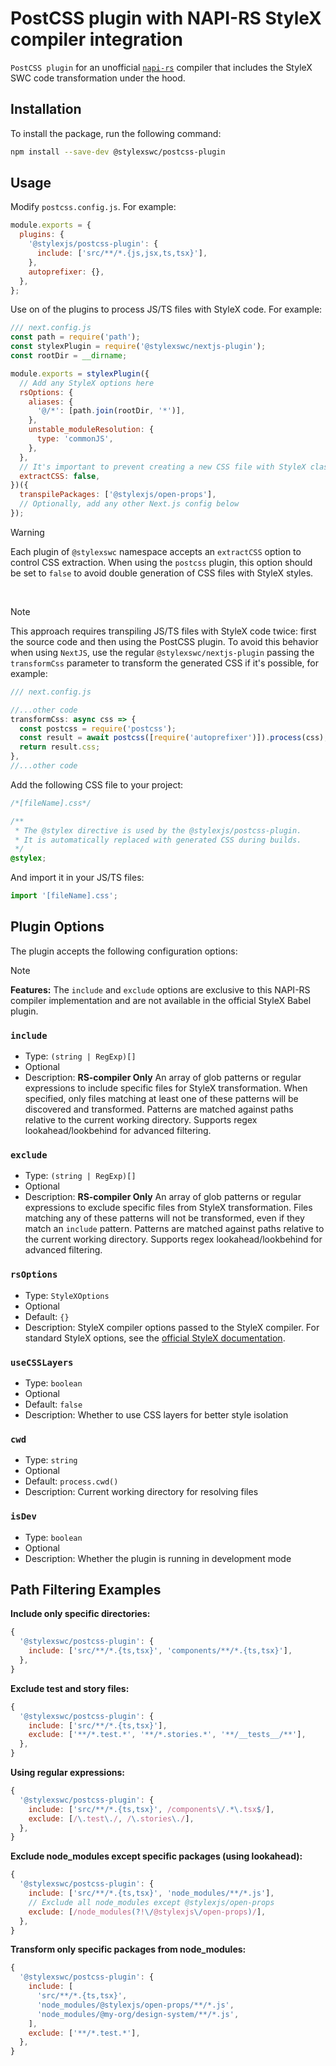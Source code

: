 # PostCSS plugin with NAPI-RS StyleX compiler integration

`PostCSS plugin` for an unofficial
[`napi-rs`](https://github.com/dwlad90/stylex-swc-plugin/tree/develop/crates/stylex-rs-compiler)
compiler that includes the StyleX SWC code transformation under the hood.

## Installation

To install the package, run the following command:

```bash
npm install --save-dev @stylexswc/postcss-plugin
```

## Usage

Modify `postcss.config.js`. For example:

```js
module.exports = {
  plugins: {
    '@stylexjs/postcss-plugin': {
      include: ['src/**/*.{js,jsx,ts,tsx}'],
    },
    autoprefixer: {},
  },
};
```

Use on of the plugins to process JS/TS files with StyleX code. For example:

```js
/// next.config.js
const path = require('path');
const stylexPlugin = require('@stylexswc/nextjs-plugin');
const rootDir = __dirname;

module.exports = stylexPlugin({
  // Add any StyleX options here
  rsOptions: {
    aliases: {
      '@/*': [path.join(rootDir, '*')],
    },
    unstable_moduleResolution: {
      type: 'commonJS',
    },
  },
  // It's important to prevent creating a new CSS file with StyleX classes twice
  extractCSS: false,
})({
  transpilePackages: ['@stylexjs/open-props'],
  // Optionally, add any other Next.js config below
});
```

> [!WARNING]
> Each plugin of `@stylexswc` namespace accepts an `extractCSS`
> option to control CSS extraction. When using the `postcss` plugin, this option
> should be set to `false` to avoid double generation of CSS files with StyleX
> styles.

&nbsp;

> [!NOTE]
> This approach requires transpiling JS/TS files with StyleX code twice:
> first the source code and then using the PostCSS plugin. To avoid this
> behavior when using `NextJS`, use the regular `@stylexswc/nextjs-plugin`
> passing the `transformCss` parameter to transform the generated CSS if it's
> possible, for example:
>
> ```js
> /// next.config.js
>
> //...other code
> transformCss: async css => {
>   const postcss = require('postcss');
>   const result = await postcss([require('autoprefixer')]).process(css);
>   return result.css;
> },
> //...other code
> ```

Add the following CSS file to your project:

```css
/*[fileName].css*/

/**
 * The @stylex directive is used by the @stylexjs/postcss-plugin.
 * It is automatically replaced with generated CSS during builds.
 */
@stylex;
```

And import it in your JS/TS files:

```js
import '[fileName].css';
```

## Plugin Options

The plugin accepts the following configuration options:

> [!NOTE]
> **Features:** The `include` and `exclude` options are exclusive to this NAPI-RS compiler implementation and are not available in the official StyleX Babel plugin.

### `include`

- Type: `(string | RegExp)[]`
- Optional
- Description: **RS-compiler Only** An array of glob patterns or regular expressions to include specific files for StyleX transformation.
  When specified, only files matching at least one of these patterns will be discovered and transformed.
  Patterns are matched against paths relative to the current working directory.
  Supports regex lookahead/lookbehind for advanced filtering.

### `exclude`

- Type: `(string | RegExp)[]`
- Optional
- Description: **RS-compiler Only** An array of glob patterns or regular expressions to exclude specific files from StyleX transformation.
  Files matching any of these patterns will not be transformed, even if they match an `include` pattern.
  Patterns are matched against paths relative to the current working directory.
  Supports regex lookahead/lookbehind for advanced filtering.

### `rsOptions`

- Type: `StyleXOptions`
- Optional
- Default: `{}`
- Description: StyleX compiler options passed to the StyleX compiler.
  For standard StyleX options, see the [official StyleX documentation](https://stylexjs.com/docs/api/configuration/babel-plugin/).

### `useCSSLayers`

- Type: `boolean`
- Optional
- Default: `false`
- Description: Whether to use CSS layers for better style isolation

### `cwd`

- Type: `string`
- Optional
- Default: `process.cwd()`
- Description: Current working directory for resolving files

### `isDev`

- Type: `boolean`
- Optional
- Description: Whether the plugin is running in development mode

## Path Filtering Examples

**Include only specific directories:**

```javascript
{
  '@stylexswc/postcss-plugin': {
    include: ['src/**/*.{ts,tsx}', 'components/**/*.{ts,tsx}'],
  },
}
```

**Exclude test and story files:**

```javascript
{
  '@stylexswc/postcss-plugin': {
    include: ['src/**/*.{ts,tsx}'],
    exclude: ['**/*.test.*', '**/*.stories.*', '**/__tests__/**'],
  },
}
```

**Using regular expressions:**

```javascript
{
  '@stylexswc/postcss-plugin': {
    include: ['src/**/*.{ts,tsx}', /components\/.*\.tsx$/],
    exclude: [/\.test\./, /\.stories\./],
  },
}
```

**Exclude node_modules except specific packages (using lookahead):**

```javascript
{
  '@stylexswc/postcss-plugin': {
    include: ['src/**/*.{ts,tsx}', 'node_modules/**/*.js'],
    // Exclude all node_modules except @stylexjs/open-props
    exclude: [/node_modules(?!\/@stylexjs\/open-props)/],
  },
}
```

**Transform only specific packages from node_modules:**

```javascript
{
  '@stylexswc/postcss-plugin': {
    include: [
      'src/**/*.{ts,tsx}',
      'node_modules/@stylexjs/open-props/**/*.js',
      'node_modules/@my-org/design-system/**/*.js',
    ],
    exclude: ['**/*.test.*'],
  },
}
```
